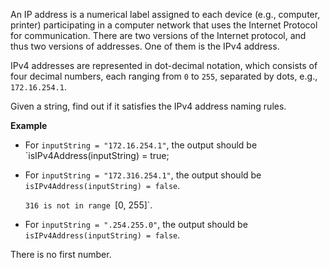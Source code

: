 An IP address is a numerical label assigned to each device (e.g., computer, printer) participating in a computer network that uses the Internet Protocol for communication. There are two versions of the Internet protocol, and thus two versions of addresses. One of them is the IPv4 address.

IPv4 addresses are represented in dot-decimal notation, which consists of four decimal numbers, each ranging from `0` to `255`, separated by dots, e.g., `172.16.254.1`.

Given a string, find out if it satisfies the IPv4 address naming rules.

**Example**

- For `inputString = "172.16.254.1"`, the output should be
  `isIPv4Address(inputString) = true;

- For `inputString = "172.316.254.1"`, the output should be
  `isIPv4Address(inputString) = false`.

  `316 is not in range `[0, 255]`.

- For `inputString = ".254.255.0"`, the output should be
  `isIPv4Address(inputString) = false`.

There is no first number.
